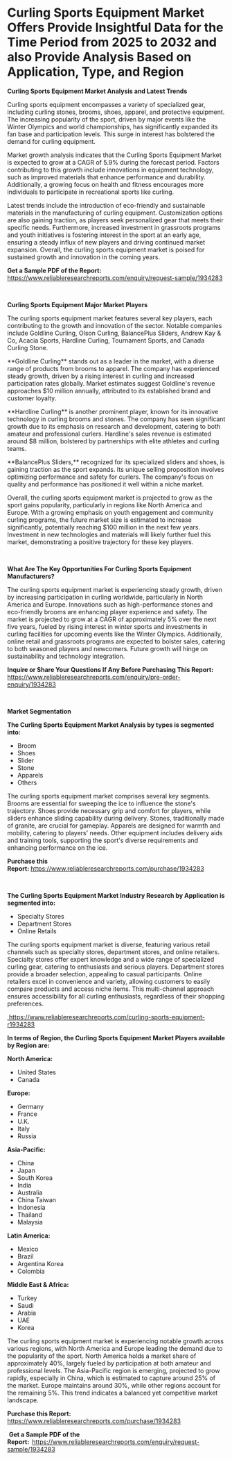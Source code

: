<p><h1>Curling Sports Equipment Market Offers Provide Insightful Data for the Time Period from 2025 to 2032 and also Provide Analysis Based on Application, Type, and Region</h1></p><p><strong>Curling Sports Equipment Market Analysis and Latest Trends</strong></p>
<p><p>Curling sports equipment encompasses a variety of specialized gear, including curling stones, brooms, shoes, apparel, and protective equipment. The increasing popularity of the sport, driven by major events like the Winter Olympics and world championships, has significantly expanded its fan base and participation levels. This surge in interest has bolstered the demand for curling equipment.</p><p>Market growth analysis indicates that the Curling Sports Equipment Market is expected to grow at a CAGR of 5.9% during the forecast period. Factors contributing to this growth include innovations in equipment technology, such as improved materials that enhance performance and durability. Additionally, a growing focus on health and fitness encourages more individuals to participate in recreational sports like curling. </p><p>Latest trends include the introduction of eco-friendly and sustainable materials in the manufacturing of curling equipment. Customization options are also gaining traction, as players seek personalized gear that meets their specific needs. Furthermore, increased investment in grassroots programs and youth initiatives is fostering interest in the sport at an early age, ensuring a steady influx of new players and driving continued market expansion. Overall, the curling sports equipment market is poised for sustained growth and innovation in the coming years.</p></p>
<p><strong>Get a Sample PDF of the Report:&nbsp;</strong> <a href="https://www.reliableresearchreports.com/enquiry/request-sample/1934283?utm_campaign=83&utm_medium=2&utm_source=Github&utm_content=ia&utm_term=15042025&utm_id=curling-sports-equipment">https://www.reliableresearchreports.com/enquiry/request-sample/1934283</a></p>
<p>&nbsp;</p>
<p><strong>Curling Sports Equipment Major Market Players</strong></p>
<p><p>The curling sports equipment market features several key players, each contributing to the growth and innovation of the sector. Notable companies include Goldline Curling, Olson Curling, BalancePlus Sliders, Andrew Kay & Co, Acacia Sports, Hardline Curling, Tournament Sports, and Canada Curling Stone.</p><p>**Goldline Curling** stands out as a leader in the market, with a diverse range of products from brooms to apparel. The company has experienced steady growth, driven by a rising interest in curling and increased participation rates globally. Market estimates suggest Goldline's revenue approaches $10 million annually, attributed to its established brand and customer loyalty.</p><p>**Hardline Curling** is another prominent player, known for its innovative technology in curling brooms and stones. The company has seen significant growth due to its emphasis on research and development, catering to both amateur and professional curlers. Hardline's sales revenue is estimated around $8 million, bolstered by partnerships with elite athletes and curling teams.</p><p>**BalancePlus Sliders,** recognized for its specialized sliders and shoes, is gaining traction as the sport expands. Its unique selling proposition involves optimizing performance and safety for curlers. The company's focus on quality and performance has positioned it well within a niche market.</p><p>Overall, the curling sports equipment market is projected to grow as the sport gains popularity, particularly in regions like North America and Europe. With a growing emphasis on youth engagement and community curling programs, the future market size is estimated to increase significantly, potentially reaching $100 million in the next few years. Investment in new technologies and materials will likely further fuel this market, demonstrating a positive trajectory for these key players.</p></p>
<p>&nbsp;</p>
<p><strong>What Are The Key Opportunities For Curling Sports Equipment Manufacturers?</strong></p>
<p><p>The curling sports equipment market is experiencing steady growth, driven by increasing participation in curling worldwide, particularly in North America and Europe. Innovations such as high-performance stones and eco-friendly brooms are enhancing player experience and safety. The market is projected to grow at a CAGR of approximately 5% over the next five years, fueled by rising interest in winter sports and investments in curling facilities for upcoming events like the Winter Olympics. Additionally, online retail and grassroots programs are expected to bolster sales, catering to both seasoned players and newcomers. Future growth will hinge on sustainability and technology integration.</p></p>
<p><strong>Inquire or Share Your Questions If Any Before Purchasing This Report:</strong> <a href="https://www.reliableresearchreports.com/enquiry/pre-order-enquiry/1934283?utm_campaign=83&utm_medium=2&utm_source=Github&utm_content=ia&utm_term=15042025&utm_id=curling-sports-equipment">https://www.reliableresearchreports.com/enquiry/pre-order-enquiry/1934283</a></p>
<p>&nbsp;</p>
<p><strong>Market Segmentation</strong></p>
<p><strong>The Curling Sports Equipment Market Analysis by types is segmented into:</strong></p>
<p><ul><li>Broom</li><li>Shoes</li><li>Slider</li><li>Stone</li><li>Apparels</li><li>Others</li></ul></p>
<p><p>The curling sports equipment market comprises several key segments. Brooms are essential for sweeping the ice to influence the stone's trajectory. Shoes provide necessary grip and comfort for players, while sliders enhance sliding capability during delivery. Stones, traditionally made of granite, are crucial for gameplay. Apparels are designed for warmth and mobility, catering to players' needs. Other equipment includes delivery aids and training tools, supporting the sport's diverse requirements and enhancing performance on the ice.</p></p>
<p><strong>Purchase this Report:&nbsp;</strong><a href="https://www.reliableresearchreports.com/purchase/1934283?utm_campaign=83&utm_medium=2&utm_source=Github&utm_content=ia&utm_term=15042025&utm_id=curling-sports-equipment">https://www.reliableresearchreports.com/purchase/1934283</a></p>
<p>&nbsp;</p>
<p><strong>The Curling Sports Equipment Market Industry Research by Application is segmented into:</strong></p>
<p><ul><li>Specialty Stores</li><li>Department Stores</li><li>Online Retails</li></ul></p>
<p><p>The curling sports equipment market is diverse, featuring various retail channels such as specialty stores, department stores, and online retailers. Specialty stores offer expert knowledge and a wide range of specialized curling gear, catering to enthusiasts and serious players. Department stores provide a broader selection, appealing to casual participants. Online retailers excel in convenience and variety, allowing customers to easily compare products and access niche items. This multi-channel approach ensures accessibility for all curling enthusiasts, regardless of their shopping preferences.</p></p>
<p><a href="https://www.reliableresearchreports.com/curling-sports-equipment-r1934283?utm_campaign=83&utm_medium=2&utm_source=Github&utm_content=ia&utm_term=15042025&utm_id=curling-sports-equipment">&nbsp;https://www.reliableresearchreports.com/curling-sports-equipment-r1934283</a></p>
<p><strong>In terms of Region, the Curling Sports Equipment Market Players available by Region are:</strong></p>
<p>
    <p> <strong> North America: </strong>
        <ul>
            <li>United States</li>
            <li>Canada</li>
        </ul>
        </p> 
    <p> <strong> Europe: </strong>
        <ul>
            <li>Germany</li>
            <li>France</li>
            <li>U.K.</li>
            <li>Italy</li>
            <li>Russia</li>
        </ul>
        </p> 
    <p> <strong> Asia-Pacific: </strong>
        <ul>
            <li>China</li>
            <li>Japan</li>
            <li>South Korea</li>
            <li>India</li>
            <li>Australia</li>
            <li>China Taiwan</li>
            <li>Indonesia</li>
            <li>Thailand</li>
            <li>Malaysia</li>
        </ul>
        </p> 
    <p> <strong> Latin America: </strong>
        <ul>
            <li>Mexico</li>
            <li>Brazil</li>
            <li>Argentina Korea</li>
            <li>Colombia</li>
        </ul>
        </p> 
    <p> <strong> Middle East & Africa: </strong>
        <ul>
            <li>Turkey</li>
            <li>Saudi</li>
            <li>Arabia</li>
            <li>UAE</li>
            <li>Korea</li>
        </ul>
    </p>
    </p>
<p><p>The curling sports equipment market is experiencing notable growth across various regions, with North America and Europe leading the demand due to the popularity of the sport. North America holds a market share of approximately 40%, largely fueled by participation at both amateur and professional levels. The Asia-Pacific region is emerging, projected to grow rapidly, especially in China, which is estimated to capture around 25% of the market. Europe maintains around 30%, while other regions account for the remaining 5%. This trend indicates a balanced yet competitive market landscape.</p></p>
<p><strong>Purchase this Report: </strong><a href="https://www.reliableresearchreports.com/purchase/1934283?utm_campaign=83&utm_medium=2&utm_source=Github&utm_content=ia&utm_term=15042025&utm_id=curling-sports-equipment">https://www.reliableresearchreports.com/purchase/1934283</a></p>
<p>&nbsp;<strong>Get a Sample PDF of the Report:&nbsp;&nbsp;</strong><a href="https://www.reliableresearchreports.com/enquiry/request-sample/1934283?utm_campaign=83&utm_medium=2&utm_source=Github&utm_content=ia&utm_term=15042025&utm_id=curling-sports-equipment">https://www.reliableresearchreports.com/enquiry/request-sample/1934283</a></p>
<p><strong></strong></p>
<p><p></p><p></p><p></p></p>
